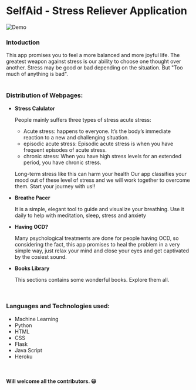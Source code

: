 # SelfAid - Stress Reliever Application
![Demo](https://github.com/aakriti1318/SelfAid/blob/main/video_self.gif)
<br> 
<h3>Intoduction</h3>
This app promises you to feel a more balanced and more joyful life. The greatest weapon against stress is our ability to choose one thought over another. Stress may be good or bad depending on the situation. But "Too much of anything is bad". <br>

 <br>
 <h3>Distribution of Webpages: </h3>
 <ul>
  <li> <b> Stress Calulator </b> 
    <p>People mainly suffers three types of stress acute stress:</p>
    <ul>
      <li> Acute stress: happens to everyone. It’s the body’s immediate reaction to a new and challenging situation.</li> 
      <li> episodic acute stress: Episodic acute stress is when you have frequent episodes of acute stress. </li> 
      <li>chronic stress: When you have high stress levels for an extended period, you have chronic stress.</li> 
   </ul>
    <p>Long-term stress like this can harm your health Our app classifies your mood out of these level of stress and we will work together to overcome them. Start your journey with us!!</p>
  </li>
  <li> <b> Breathe Pacer </b>
    <p> It is a simple, elegant tool to guide and visualize your breathing. 
      Use it daily to help with meditation, sleep, stress and anxiety </p>
  </li>
  <li><b> Having OCD? </b> 
    <p> Many psychological treatments are done for people having OCD, so considering the fact, this app promises to heal the problem in a very simple way, just relax your mind and close your eyes and get captivated by the cosiest sound. </p>
  </li>
  <li> <b> Books Library </b>
    <p> This sections contains some wonderful books. Explore them all. </p>
  </li>
 </ul>
 <br>
 <h3> Languages and Technologies used: </h3>
 <ul>
  <li>Machine Learning</li>
  <li>Python</li>
  <li>HTML</li>
  <li>CSS</li>
  <li>Flask</li>
  <li>Java Script</li>
  <li>Heroku</li>
 </ul>
 <br>
 <h4> Will welcome all the contributors. 😃</h4>
